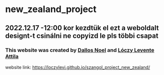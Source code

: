 # new_zealand_project

## 2022.12.17 -12:00 kor kezdtük el ezt a weboldalt designt-t csinálni ne copyizd le pls többi csapat

### This website was created by <a href="https://github.com/dallosnoel">Dallos Noel</a> and <a href="https://github.com/loczylevi">Lóczy Levente Attila</a>

website link: https://loczylevi.github.io/szangol_project_new_zealand/
